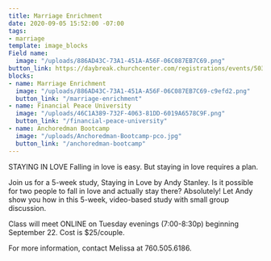 ```yaml
---
title: Marriage Enrichment
date: 2020-09-05 15:52:00 -07:00
tags:
- marriage
template: image_blocks
Field name:
  image: "/uploads/886AD43C-73A1-451A-A56F-06C087EB7C69.png"
button_link: https://daybreak.churchcenter.com/registrations/events/503431
blocks:
- name: Marriage Enrichment
  image: "/uploads/886AD43C-73A1-451A-A56F-06C087EB7C69-c9efd2.png"
  button_link: "/marriage-enrichment"
- name: Financial Peace University
  image: "/uploads/46C1A389-732F-4063-81DD-6019A6578C9F.png"
  button_link: "/financial-peace-university"
- name: Anchoredman Bootcamp
  image: "/uploads/Anchoredman-Bootcamp-pco.jpg"
  button_link: "/anchoredman-bootcamp"
---
```


STAYING IN LOVE
Falling in love is easy. But staying in love requires a plan.

Join us for a 5-week study, Staying in Love by Andy Stanley. Is it possible for two people to fall in love and actually stay there? Absolutely! Let Andy show you how in this 5-week, video-based study with small group discussion.

Class will meet ONLINE on Tuesday evenings (7:00-8:30p) beginning September 22. Cost is $25/couple.

For more information, contact Melissa at 760.505.6186.
